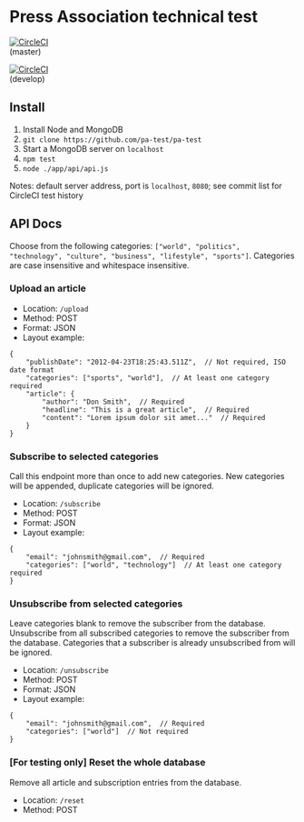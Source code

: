 # Press Association technical test

[![CircleCI](https://circleci.com/gh/pa-test/pa-test/tree/master.svg?style=shield&circle-token=26dd2415adee2f563094d2c989386cf184319c53)](https://circleci.com/gh/pa-test/pa-test)<br>
(master)

[![CircleCI](https://circleci.com/gh/pa-test/pa-test/tree/develop.svg?style=shield&circle-token=26dd2415adee2f563094d2c989386cf184319c53)](https://circleci.com/gh/stuart-xyz/pa-test/tree/develop)<br>
(develop)

## Install

1. Install Node and MongoDB
2. `git clone https://github.com/pa-test/pa-test`
3. Start a MongoDB server on `localhost`
4. `npm test`
5. `node ./app/api/api.js`

Notes: default server address, port is `localhost`, `8080`; see commit list for CircleCI test history

## API Docs

Choose from the following categories: `["world", "politics", "technology", "culture", "business", "lifestyle", "sports"]`.
Categories are case insensitive and whitespace insensitive.

### Upload an article

* Location: `/upload`
* Method: POST
* Format: JSON
* Layout example:
```
{
    "publishDate": "2012-04-23T18:25:43.511Z",  // Not required, ISO date format
    "categories": ["sports", "world"],  // At least one category required
    "article": {
        "author": "Don Smith",  // Required
        "headline": "This is a great article",  // Required
        "content": "Lorem ipsum dolor sit amet..."  // Required
    }
}
```

### Subscribe to selected categories

Call this endpoint more than once to add new categories.
New categories will be appended, duplicate categories will be ignored.

* Location: `/subscribe`
* Method: POST
* Format: JSON
* Layout example:
```
{
    "email": "johnsmith@gmail.com",  // Required
    "categories": ["world", "technology"]  // At least one category required
}
```

### Unsubscribe from selected categories

Leave categories blank to remove the subscriber from the database.
Unsubscribe from all subscribed categories to remove the subscriber from the database.
Categories that a subscriber is already unsubscribed from will be ignored.

* Location: `/unsubscribe`
* Method: POST
* Format: JSON
* Layout example:
```
{
    "email": "johnsmith@gmail.com",  // Required
    "categories": ["world"]  // Not required
}
```

### [For testing only] Reset the whole database

Remove all article and subscription entries from the database.

* Location: `/reset`
* Method: POST
